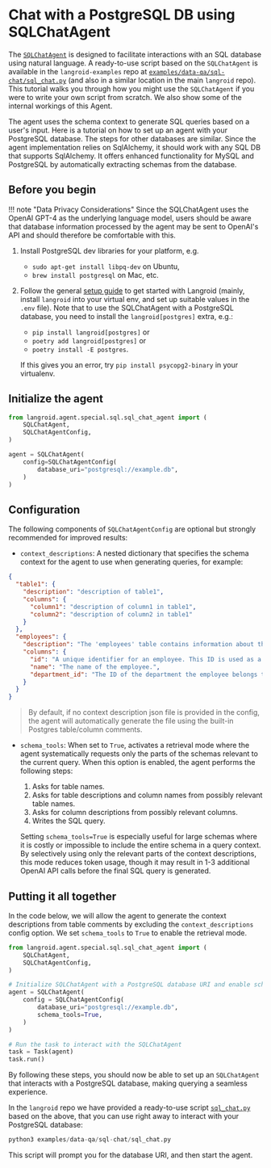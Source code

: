 # Chat with a PostgreSQL DB using SQLChatAgent

The [`SQLChatAgent`](../reference/agent/special/sql/sql_chat_agent.md) is
designed to facilitate interactions with an SQL database using natural language.
A ready-to-use script based on the `SQLChatAgent` is available in the `langroid-examples` 
repo at [`examples/data-qa/sql-chat/sql_chat.py`](https://github.com/langroid/langroid-examples/blob/main/examples/data-qa/sql-chat/sql_chat.py)
(and also in a similar location in the main `langroid` repo).
This tutorial walks you through how you might use the `SQLChatAgent` if you were
to write your own script from scratch. We also show some of the internal workings of this Agent.

The agent uses the schema context to generate SQL queries based on a user's
input. Here is a tutorial on how to set up an agent with your PostgreSQL
database. The steps for other databases are similar. Since the agent implementation relies 
on SqlAlchemy, it should work with any SQL DB that supports SqlAlchemy.
It offers enhanced functionality for MySQL and PostgreSQL by 
automatically extracting schemas from the database. 

## Before you begin

!!! note "Data Privacy Considerations"
    Since the SQLChatAgent uses the OpenAI GPT-4 as the underlying language model,
    users should be aware that database information processed by the agent may be
    sent to OpenAI's API and should therefore be comfortable with this.
1. Install PostgreSQL dev libraries for your platform, e.g.
    - `sudo apt-get install libpq-dev` on Ubuntu,
    - `brew install postgresql` on Mac, etc.

2. Follow the general [setup guide](../quick-start/setup.md) to get started with Langroid
(mainly, install `langroid` into your virtual env, and set up suitable values in 
the `.env` file). Note that to use the SQLChatAgent with a PostgreSQL database,
you need to install the `langroid[postgres]` extra, e.g.:
    - `pip install langroid[postgres]` or 
    - `poetry add langroid[postgres]` or 
    - `poetry install -E postgres`.

    If this gives you an error, try `pip install psycopg2-binary` in your virtualenv.


## Initialize the agent

```python
from langroid.agent.special.sql.sql_chat_agent import (
    SQLChatAgent,
    SQLChatAgentConfig,
)

agent = SQLChatAgent(
    config=SQLChatAgentConfig(
        database_uri="postgresql://example.db",
    )
)
```

## Configuration

The following components of `SQLChatAgentConfig` are optional but strongly
recommended for improved results:

* `context_descriptions`: A nested dictionary that specifies the schema context for
  the agent to use when generating queries, for example:

```json
{
  "table1": {
    "description": "description of table1",
    "columns": {
      "column1": "description of column1 in table1",
      "column2": "description of column2 in table1"
    }
  },
  "employees": {
    "description": "The 'employees' table contains information about the employees. It relates to the 'departments' and 'sales' tables via foreign keys.",
    "columns": {
      "id": "A unique identifier for an employee. This ID is used as a foreign key in the 'sales' table.",
      "name": "The name of the employee.",
      "department_id": "The ID of the department the employee belongs to. This is a foreign key referencing the 'id' in the 'departments' table."
    }
  }
}
```

> By default, if no context description json file is provided in the config, the 
agent will automatically generate the file using the built-in Postgres table/column comments.

* `schema_tools`: When set to `True`, activates a retrieval mode where the agent
  systematically requests only the parts of the schemas relevant to the current query. 
  When this option is enabled, the agent performs the following steps:

    1. Asks for table names.
    2. Asks for table descriptions and column names from possibly relevant table
       names.
    3. Asks for column descriptions from possibly relevant columns.
    4. Writes the SQL query.

  Setting `schema_tools=True` is especially useful for large schemas where it is costly or impossible 
  to include the entire schema in a query context. 
  By selectively using only the relevant parts of the context descriptions, this mode
  reduces token usage, though it may result in 1-3 additional OpenAI API calls before
  the final SQL query is generated.

## Putting it all together

In the code below, we will allow the agent to generate the context descriptions
from table comments by excluding the `context_descriptions` config option.
We set `schema_tools` to `True` to enable the retrieval mode.

```python
from langroid.agent.special.sql.sql_chat_agent import (
    SQLChatAgent,
    SQLChatAgentConfig,
)

# Initialize SQLChatAgent with a PostgreSQL database URI and enable schema_tools
agent = SQLChatAgent(
    config = SQLChatAgentConfig(
        database_uri="postgresql://example.db",
        schema_tools=True,
    )
)

# Run the task to interact with the SQLChatAgent
task = Task(agent)
task.run()
```

By following these steps, you should now be able to set up an `SQLChatAgent`
that interacts with a PostgreSQL database, making querying a seamless
experience.

In the `langroid` repo we have provided a ready-to-use script
[`sql_chat.py`](https://github.com/langroid/langroid/blob/main/examples/data-qa/sql-chat/sql_chat.py)
based on the above, that you can use right away to interact with your PostgreSQL database:

```python
python3 examples/data-qa/sql-chat/sql_chat.py
```

This script will prompt you for the database URI, and then start the agent.

